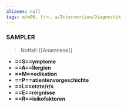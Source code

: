 ```yaml
---
aliases: null
tags: m/m00, f/💤, a/Intervention/Diagnostik
---
```

### SAMPLER
> Notfall-[[Anamnese]]
- **==S==ymptome**
- **==A==llergien**
- **==M==edikation**
- **==P==atientenvorgeschichte**
- **==L==etzte/r/s**
- **==E==reignisse**
- **==R==isikofaktoren**
